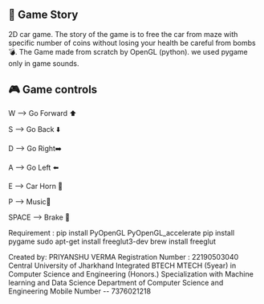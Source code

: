 ## 📌 Game Story
2D car game. The story of the game is to free the car from maze with specific number of coins without losing your health be careful from bombs 💣.    The Game made from scratch by OpenGL (python). we used pygame only in game sounds.

## 🎮 Game controls

W --> Go Forward ⬆️ 

S --> Go Back ⬇️

D --> Go Right➡️

A --> Go Left ⬅️

E --> Car Horn 🎺

P --> Music🎵

SPACE --> Brake 🛑

Requirement :
pip install PyOpenGL PyOpenGL_accelerate
pip install pygame
sudo apt-get install freeglut3-dev
brew install freeglut

Created by:
PRIYANSHU VERMA
Registration Number : 22190503040
Central University of Jharkhand
Integrated BTECH MTECH (5year) in Computer Science and Engineering (Honors.) Specialization with Machine learning and Data Science
Department of Computer Science and Engineering 
Mobile Number -- 7376021218
